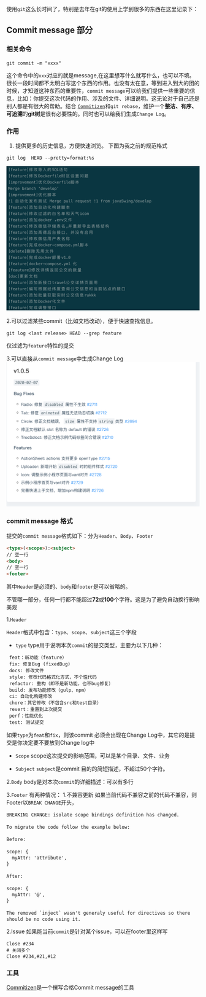 使用`git`这么长时间了，特别是去年在git的使用上学到很多的东西在这里记录下：

## Commit message 部分
### 相关命令

```shell
git commit -m "xxxx"
```
这个命令中的`xxx`对应的就是message,在这里想写什么就写什么，也可以不填。很长一段时间都不太明白写这个东西的作用。也没有太在意，等到进入到大的团的时候，才知道这种东西的重要性，`commit message`可以给我们提供一些重要的信息，比如：你提交这次代码的作用、涉及的文件、详细说明。这无论对于自己还是别人都是有很大的帮助。结合 [`Commitizen`](https://github.com/commitizen/cz-cli)和`git rebase`，维护一个**整洁、有序、可追溯**的**git树**是很有必要性的。同时也可以给我们生成`Change Log`。


### 作用
1. 提供更多的历史信息，方便快速浏览。
下图为我之前的规范格式
```shell
git log  HEAD --pretty=format:%s
```
![image](../images/git/git-commit1.png)

2.可以过滤某些commit（比如文档改动），便于快速查找信息。
```shell
git log <last release> HEAD --grep feature
```
仅过滤为`feature`特性的提交

3.可以直接从`commit message`中生成Change Log
![image](../images/git/git-commit2.png)

### commit message 格式
提交的`commit message`格式如下：分为`Header`、`Body`、`Footer`

```html
<type>(<scope>):<subject>
// 空一行
<body>
// 空一行
<footer>
```

其中`Header`是必须的、`body`和`footer`是可以省略的。

不管哪一部分，任何一行都不能超过**72**或**100**个字符。这是为了避免自动换行影响美观

1.`Header`

`Header`格式中包含：`type`、`scope`、`subject`这三个字段

- `type`
type用于说明本次`commit`的提交类型，主要为以下几种：

```html
 feat：新功能（feature）
 fix: 修复Bug (fixedBug)
 docs: 修改文件
 style: 修改代码格式化方式，不个性代码
 refactor: 重构（即不是新功能，也不bug修复）
 build: 发布功能修改（gulp、npm）
 ci: 自动化构建修改
 chore：其它修改（不包含src和test目录）
 revert：重置到上次提交
 perf：性能优化
 test: 测试提交
```

如果`type`为`feat`和`fix`，则该commit 必须会出现在Change Log中，其它的是提交是你决定要不要放到Change log中

- `Scope`
scope这次提交的影响范围，可以是某个目录、文件、业务

- `Subject`
`subject`是commit 目的的简短描述，不超过50个字符。

2.`Body`
body是对本次`commit`的详细描述：可以有多行

3.`Footer`
有两种情况：
1.不兼容更新
如果当前代码不兼容之前的代码不兼容，则Footer以`BREAK CHANGE`开头，

```
BREAKING CHANGE: isolate scope bindings definition has changed.

To migrate the code follow the example below:

Before:

scope: {
  myAttr: 'attribute',
}

After:

scope: {
  myAttr: '@',
}

The removed `inject` wasn't generaly useful for directives so there should be no code using it.
```
2.Issue
如果能当前`commit`是针对某个issue，可以在footer里这样写
```
Close #234
# 关闭多个
Close #234,#21,#12
```

### 工具

[Commitizen](https://github.com/commitizen/cz-cli)是一个撰写合格Commit message的工具




